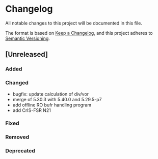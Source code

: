 # Changelog

All notable changes to this project will be documented in this file.

The format is based on [Keep a Changelog](https://keepachangelog.com/en/1.0.0/),
and this project adheres to [Semantic Versioning](https://semver.org/spec/v2.0.0.html).

## [Unreleased]

### Added

### Changed

- bugfix: update calculation of div/vor
- merge of 5.30.3 with 5.40.0 and 5.29.5-p7
- add offline RO bufr handling program
- add CrIS-FSR N21

### Fixed

### Removed

### Deprecated

